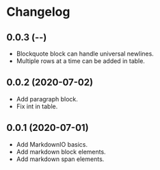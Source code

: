 # Changelog

## 0.0.3 (--)

* Blockquote block can handle universal newlines.
* Multiple rows at a time can be added in table.

## 0.0.2 (2020-07-02)

* Add paragraph block.
* Fix int in table.

## 0.0.1 (2020-07-01)

* Add MarkdownIO basics.
* Add markdown block elements.
* Add markdown span elements.
